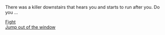 There was a killer downstairs that hears you and starts to run after you. Do you ...

[Fight](../you-win.md)  
[Jump out of the window](../escape.md)